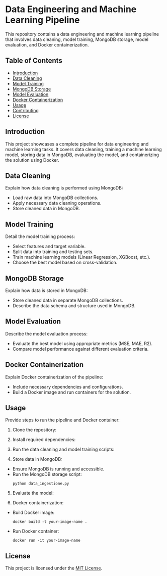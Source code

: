 # Data Engineering and Machine Learning Pipeline

This repository contains a data engineering and machine learning pipeline that involves data cleaning, model training, MongoDB storage, model evaluation, and Docker containerization.

## Table of Contents
- [Introduction](#introduction)
- [Data Cleaning](#data-cleaning)
- [Model Training](#model-training)
- [MongoDB Storage](#mongodb-storage)
- [Model Evaluation](#model-evaluation)
- [Docker Containerization](#docker-containerization)
- [Usage](#usage)
- [Contributing](#contributing)
- [License](#license)

## Introduction

This project showcases a complete pipeline for data engineering and machine learning tasks. It covers data cleaning, training a machine learning model, storing data in MongoDB, evaluating the model, and containerizing the solution using Docker.

## Data Cleaning

Explain how data cleaning is performed using MongoDB:
- Load raw data into MongoDB collections.
- Apply necessary data cleaning operations.
- Store cleaned data in MongoDB.

## Model Training

Detail the model training process:
- Select features and target variable.
- Split data into training and testing sets.
- Train machine learning models (Linear Regression, XGBoost, etc.).
- Choose the best model based on cross-validation.

## MongoDB Storage

Explain how data is stored in MongoDB:
- Store cleaned data in separate MongoDB collections.
- Describe the data schema and structure used in MongoDB.

## Model Evaluation

Describe the model evaluation process:
- Evaluate the best model using appropriate metrics (MSE, MAE, R2).
- Compare model performance against different evaluation criteria.

## Docker Containerization

Explain Docker containerization of the pipeline:
- Include necessary dependencies and configurations.
- Build a Docker image and run containers for the solution.

## Usage

Provide steps to run the pipeline and Docker container:
1. Clone the repository:

2. Install required dependencies:

3. Run the data cleaning and model training scripts:

4. Store data in MongoDB:
- Ensure MongoDB is running and accessible.
- Run the MongoDB storage script:
  ```
  python data_ingestione.py
  ```
5. Evaluate the model:

6. Docker containerization:
- Build Docker image:
  ```
  docker build -t your-image-name .
  ```
- Run Docker container:
  ```
  docker run -it your-image-name
  ```


## License

This project is licensed under the [MIT License](LICENSE).

